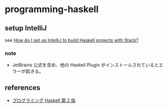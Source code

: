 # programming-haskell

## setup IntelliJ

see [How do I set up IntelliJ to build Haskell projects with Stack?](https://stackoverflow.com/questions/37754956/how-do-i-set-up-intellij-to-build-haskell-projects-with-stack)

### note

- JetBrains 公式を含め、他の Haskell Plugin がインストールされているとエラーが起きる。

## references

- [プログラミング Haskell 第 2 版](https://amzn.to/36si782)
